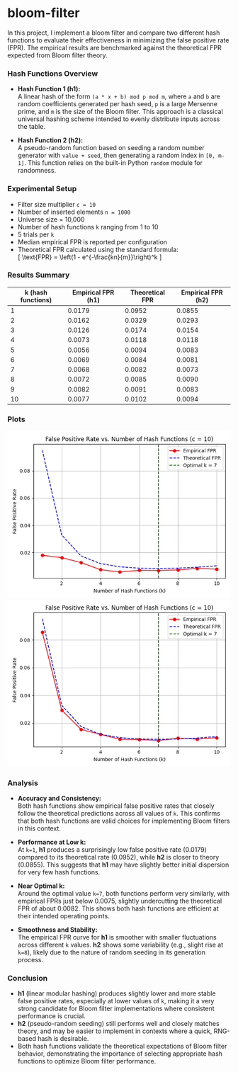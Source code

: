 # bloom-filter

In this project, I implement a bloom filter and compare two different hash functions to evaluate their effectiveness in minimizing the false positive rate (FPR). The empirical results are benchmarked against the theoretical FPR expected from Bloom filter theory.

### Hash Functions Overview

- **Hash Function 1 (h1):**  
  A linear hash of the form `(a * x + b) mod p mod m`, where `a` and `b` are random coefficients generated per hash seed, `p` is a large Mersenne prime, and `m` is the size of the Bloom filter. This approach is a classical universal hashing scheme intended to evenly distribute inputs across the table.

- **Hash Function 2 (h2):**  
  A pseudo-random function based on seeding a random number generator with `value + seed`, then generating a random index in `[0, m-1]`. This function relies on the built-in Python `random` module for randomness.

### Experimental Setup

- Filter size multiplier `c = 10`
- Number of inserted elements `n = 1000`
- Universe size = 10,000
- Number of hash functions `k` ranging from 1 to 10
- 5 trials per `k`
- Median empirical FPR is reported per configuration
- Theoretical FPR calculated using the standard formula:  
  \[
  \text{FPR} = \left(1 - e^{-\frac{kn}{m}}\right)^k
  \]

### Results Summary

| k (hash functions) | Empirical FPR (h1) | Theoretical FPR | Empirical FPR (h2) |
| ------------------ | ------------------ | --------------- | ------------------ |
| 1                  | 0.0179             | 0.0952          | 0.0855             |
| 2                  | 0.0162             | 0.0329          | 0.0293             |
| 3                  | 0.0126             | 0.0174          | 0.0154             |
| 4                  | 0.0073             | 0.0118          | 0.0118             |
| 5                  | 0.0056             | 0.0094          | 0.0083             |
| 6                  | 0.0069             | 0.0084          | 0.0081             |
| 7                  | 0.0068             | 0.0082          | 0.0073             |
| 8                  | 0.0072             | 0.0085          | 0.0090             |
| 9                  | 0.0082             | 0.0091          | 0.0083             |
| 10                 | 0.0077             | 0.0102          | 0.0094             |

### Plots

![False Positive Rate vs Number of Hash Functions (Hash Function 1)](images/h1_plot.png)
![False Positive Rate vs Number of Hash Functions (Hash Function 2)](images/h2_plot.png)

### Analysis

- **Accuracy and Consistency:**  
  Both hash functions show empirical false positive rates that closely follow the theoretical predictions across all values of `k`. This confirms that both hash functions are valid choices for implementing Bloom filters in this context.

- **Performance at Low k:**  
  At `k=1`, **h1** produces a surprisingly low false positive rate (0.0179) compared to its theoretical rate (0.0952), while **h2** is closer to theory (0.0855). This suggests that **h1** may have slightly better initial dispersion for very few hash functions.

- **Near Optimal k:**  
  Around the optimal value `k=7`, both functions perform very similarly, with empirical FPRs just below 0.0075, slightly undercutting the theoretical FPR of about 0.0082. This shows both hash functions are efficient at their intended operating points.

- **Smoothness and Stability:**  
  The empirical FPR curve for **h1** is smoother with smaller fluctuations across different `k` values. **h2** shows some variability (e.g., slight rise at `k=8`), likely due to the nature of random seeding in its generation process.

### Conclusion

- **h1** (linear modular hashing) produces slightly lower and more stable false positive rates, especially at lower values of `k`, making it a very strong candidate for Bloom filter implementations where consistent performance is crucial.
- **h2** (pseudo-random seeding) still performs well and closely matches theory, and may be easier to implement in contexts where a quick, RNG-based hash is desirable.
- Both hash functions validate the theoretical expectations of Bloom filter behavior, demonstrating the importance of selecting appropriate hash functions to optimize Bloom filter performance.
